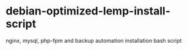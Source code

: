 # debian-optimized-lemp-install-script
nginx, mysql, php-fpm and backup automation installation bash script
